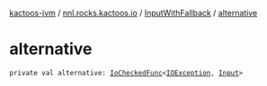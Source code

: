 [kactoos-jvm](../../index.md) / [nnl.rocks.kactoos.io](../index.md) / [InputWithFallback](index.md) / [alternative](./alternative.md)

# alternative

`private val alternative: `[`IoCheckedFunc`](../../nnl.rocks.kactoos.func/-io-checked-func/index.md)`<`[`IOException`](http://docs.oracle.com/javase/8/docs/api/java/io/IOException.html)`, `[`Input`](../../nnl.rocks.kactoos/-input/index.md)`>`